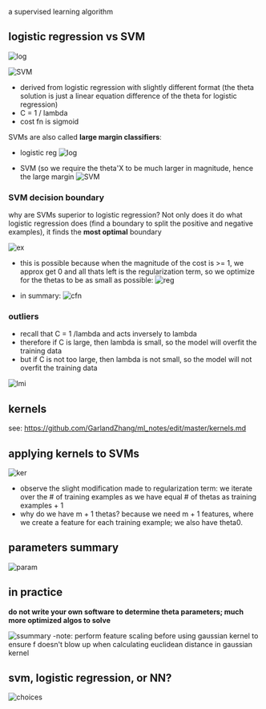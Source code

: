 a supervised learning algorithm

## logistic regression vs SVM

![log](https://i.gyazo.com/25895625df381983386e7befbca61d11.png)

![SVM](https://i.gyazo.com/6df78e650d3286de57f69b617179b93a.png)
  - derived from logistic regression with slightly different format (the theta solution is just a linear equation difference of the theta for logistic regression)
  - C = 1 / lambda
  - cost fn is sigmoid
  
SVMs are also called **large margin classifiers**:
  - logistic reg
  ![log](https://i.gyazo.com/ac10ce747eabe6ca34815d6d78f749e0.png)
  
  - SVM (so we require the theta'X to be much larger in magnitude, hence the large margin
  ![SVM](https://i.gyazo.com/8bfb3fc98e5b5b7008eae84a61d5f029.png)
  
### SVM decision boundary
why are SVMs superior to logistic regression? Not only does it do what logistic regression does (find a boundary to split the positive and negative examples), it finds the **most optimal** boundary

![ex](https://i.gyazo.com/0932c33c80008a96a97f75fa2f01af51.png)
  - this is possible because when the magnitude of the cost is >= 1, we approx get 0 and all thats left is the regularization term, so we optimize for the thetas to be as small as possible:
  ![reg](https://i.gyazo.com/a69eccbd6b917dd9b495db08237c1dbe.png)
  
  - in summary:
  ![cfn](https://i.gyazo.com/258d5a97eade3e4de0cb058e373be934.png)
  
### outliers
- recall that C = 1 /lambda and acts inversely to lambda
- therefore if C is large, then lambda is small, so the model will overfit the training data
- but if C is not too large, then lambda is not small, so the model will not overfit the training data

![lmi](https://i.gyazo.com/976feedee58a5ed23ea95641496dfa48.png)


## kernels
see: https://github.com/GarlandZhang/ml_notes/edit/master/kernels.md


## applying kernels to SVMs

![ker](https://i.gyazo.com/2323d41c446311225f70c8f6126578f8.png)
  - observe the slight modification made to regularization term: we iterate over the # of training examples as we have equal # of thetas as training examples + 1
  - why do we have m + 1 thetas? because we need m + 1 features, where we create a feature for each training example; we also have theta0.
  
## parameters summary

![param](https://i.gyazo.com/a846c7761913ad2fe852601c0272f465.png)

## in practice
**do not write your own software to determine theta parameters; much more optimized algos to solve**

![ssummary](https://i.gyazo.com/04e758f693fef78aadb6751dc5d90896.png)
  -note: perform feature scaling before using gaussian kernel to ensure f doesn't blow up when calculating euclidean distance in gaussian kernel

## svm, logistic regression, or NN?

![choices](https://i.gyazo.com/d94f633b573b99778a984c527af3ef86.png)

